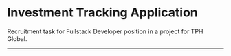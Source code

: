 # Investment Tracking Application
Recruitment task for Fullstack Developer position in a project for TPH Global.

---

